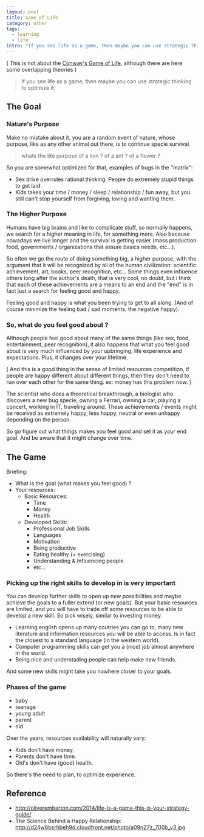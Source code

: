 ```yaml
---
layout: post
title: Game of Life
category: other
tags:
  - learning
  - life
intro: "If you see life as a game, then maybe you can use strategic thinking to optimize it."
---
```


( This is not about the [Conway's Game of Life](http://en.wikipedia.org/wiki/Conway's_Game_of_Life), although there are here some overlapping theories )

> If you see life as a game, then maybe you can use strategic thinking to optimize it.

## The Goal

### Nature's Purpose

Make no mistake about it, you are a random event of nature, whose purpose, like as any other animal out there, is to continue specie survival.

> whats the life purpose of a lion ? of a ant ? of a flower ?

So you are somewhat optimized for that, examples of bugs in the "matrix":

- Sex drive overrules rational thinking. People do extremely stupid things to get laid.
- Kids takes your time / money / sleep / relationship / fun away, but you still can't stop yourself from forgiving, loving and wanting them.

### The Higher Purpose

Humans have big brains and like to complicate stuff, so normally happens, we search for a higher meaning in life,  for something more. Also because nowadays we live longer and the survival is getting easier (mass production food, governments / organizations that assure basics needs, etc...).

So often we go the route of doing something big, a higher purpose, with the argument that it will be recognized by all of the human civilization: scientific achievement, art, books, peer recognition, etc... Some things even influence others long after the author's death, that is very cool, no doubt, but i think that each of these achievements are a means to an end and the "end" is in fact just a search for feeling good and happy. 

Feeling good and happy is what you been trying to get to all along.
(And of course minimize the feeling bad / sad moments, the negative happy).

### So, what do you feel good about ?

Although people feel good about many of the same things (like sex, food, entertainment, peer recognition), it also happens that what you feel good about is very much influenced by your upbringing, life experience and expectations.
Plus, it changes over your lifetime.

( And this is a good thing in the sense of limited resources competition, if people are happy different about different things, then they don't need to run over each other for the same thing. ex: money has this problem now. )

The scientist who does a theoretical breakthrough, a biologist who discovers a new bug specie, owning a Ferrari, owning a car, playing a concert, working in IT, traveling around. These achievements / events might be received as extremely happy, less happy, neutral or even unhappy  depending on the person.

So go figure out what things makes you feel good and set it as your end goal. 
And be aware that it might change over time.

## The Game

Briefing:

- What is the goal (what makes you feel good) ?
- Your resources:
    - Basic Resources:
      - Time
      - Money
      - Health
    - Developed Skills: 
      - Professional Job Skills
      - Languages
      - Motivation
      - Being productive
      - Eating healthy (+ exercising)
      - Understanding & Influencing people
      - etc...

### Picking up the right skills to develop in is very important

You can develop further skills to open up new possibilities and maybe achieve the goals to a fuller extend (or new goals).
But your basic resources are limited, and you will have to trade off some resources to be able to develop a new skill.
So pick wisely, similar to investing money.

- Learning english opens up many coutries you can go to, many new literature and information resources you will be able to access. Is in fact the closest to a standard language (in the western world).
- Computer programming skills can get you a (nice) job almost anywhere in the world.
- Being nice and understading people can help make new friends.

And some new skills might take you nowhere closer to your goals.

### Phases of the game

- baby
- teenage
- young adult
- parent
- old

Over the years, resources availability will naturally vary:

- Kids don't have money.
- Parents don't have time.
- Old's don't have (good) health.

So there's the need to plan, to optimize experience.

## Reference
- http://oliveremberton.com/2014/life-is-a-game-this-is-your-strategy-guide/
- The Science Behind a Happy Relationship: http://d24w6bsrhbeh9d.cloudfront.net/photo/a09nZ7z_700b_v3.jpg
